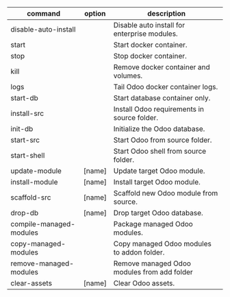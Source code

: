 command|option|description
-|-|-
disable-auto-install| |Disable auto install for enterprise modules.
start| |Start docker container.
stop| |Stop docker container.
kill| |Remove docker container and volumes.
logs| |Tail Odoo docker container logs.
start-db| |Start database container only.
install-src| |Install Odoo requirements in source folder.
init-db| |Initialize the Odoo database.
start-src| |Start Odoo from source folder.
start-shell| |Start Odoo shell from source folder.
update-module|[name]|Update target Odoo module.
install-module|[name]|Install target Odoo module.
scaffold-src|[name]|Scaffold new Odoo module from source.
drop-db|[name]|Drop target Odoo database.
compile-managed-modules| |Package managed Odoo modules.
copy-managed-modules| |Copy managed Odoo modules to addon folder.
remove-managed-modules| |Remove managed Odoo modules from add folder
clear-assets|[name]|Clear Odoo assets.
